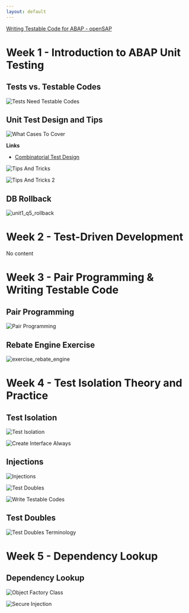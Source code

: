 ```yaml
---
layout: default
---
```


[Writing Testable Code for ABAP - openSAP](https://open.sap.com/courses/wtc1)

# Week 1 - Introduction to ABAP Unit Testing

## Tests vs. Testable Codes

![Tests Need Testable Codes](/uploads/abap/tests-need-testable-codes.png "Tests Need Testable Codes")

## Unit Test Design and Tips

![What Cases To Cover](/uploads/abap/what-cases-to-cover.png "What Cases To Cover")

**Links**

- [Combinatorial Test Design](https://www.youtube.com/playlist?list=PLQeClR5qhUI_jkEnQV3LQOoY73SbySWyA)

![Tips And Tricks](/uploads/abap/tips-and-tricks.png "Tips And Tricks")

![Tips And Tricks 2](/uploads/abap/tips-and-tricks-2.png "Tips And Tricks 2")

## DB Rollback

![unit1_q5_rollback](/uploads/abap/unit1_q5_rollback.png "unit1_q5_rollback")

# Week 2 - Test-Driven Development

No content

# Week 3 - Pair Programming & Writing Testable Code

## Pair Programming

![Pair Programming](/uploads/abap/pair-programming.png "Pair Programming")

## Rebate Engine Exercise

![exercise_rebate_engine](/uploads/abap/exercise_rebate_engine.png "exercise_rebate_engine")

# Week 4 - Test Isolation Theory and Practice

## Test Isolation

![Test Isolation](/uploads/abap/test-isolation.png "Test Isolation")

![Create Interface Always](/uploads/abap/create-interface-always.png "Create Interface Always")

## Injections

![Injections](/uploads/abap/injections.png "Injections")

![Test Doubles](/uploads/abap/test-doubles.png "Test Doubles")

![Write Testable Codes](/uploads/abap/write-testable-codes.png "Write Testable Codes")

## Test Doubles

![Test Doubles Terminology](/uploads/abap/test-doubles-terminology.png "Test Doubles Terminology")

# Week 5 - Dependency Lookup

## Dependency Lookup

![Object Factory Class](/uploads/abap/object-factory-class.png "Object Factory Class")

![Secure Injection](/uploads/abap/secure-injection.png "Secure Injection")

